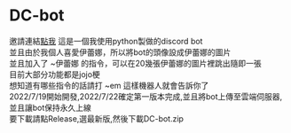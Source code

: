 # DC-bot  
邀請連結[點我](https://discord.com/api/oauth2/authorize?client_id=999157840063242330&permissions=318364711936&scope=bot)
這是一個我使用python製做的discord bot  
並且由於我個人喜愛伊蕾娜，所以將bot的頭像設成伊蕾娜的圖片  
並且加入了 ~伊蕾娜 的指令，可以在20幾張伊蕾娜的圖片裡跳出隨即一張  
目前大部分功能都是jojo梗  
想知道有哪些指令的話請打 ~em 這樣機器人就會告訴你了  
2022/7/19開始開發,2022/7/22確定第一版本完成,並且將bot上傳至雲端伺服器,並且讓bot保持永久上線  
要下載請點Release,選最新版,然後下載DC-bot.zip

